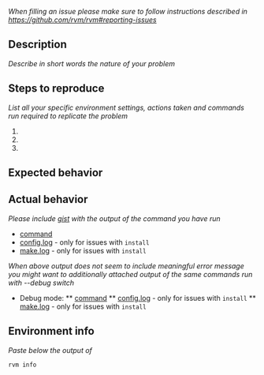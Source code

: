 _When filling an issue please make sure to follow instructions described in https://github.com/rvm/rvm#reporting-issues_

## Description

_Describe in short words the nature of your problem_


## Steps to reproduce

_List all your specific environment settings, actions taken and commands run required to replicate the problem_

 1.
 2.
 3.

## Expected behavior



## Actual behavior

_Please include [gist](https://gist.github.com) with the output of the command you have run_

* [command](https://gist.github.com/...)
* [config.log](https://gist.github.com/...) - only for issues with `install`
* [make.log](https://gist.github.com/...) - only for issues with `install`

_When above output does not seem to include meaningful error message you might want to additionally attached output of the same commands run with --debug switch_ 

* Debug mode:
** [command](https://gist.github.com/...)
** [config.log](https://gist.github.com/...) - only for issues with `install`
** [make.log](https://gist.github.com/...) - only for issues with `install`

## Environment info

_Paste below the output of_

```
rvm info 
```